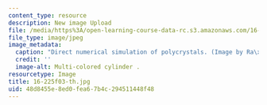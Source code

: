 ```yaml
---
content_type: resource
description: New image Upload
file: /media/https%3A/open-learning-course-data-rc.s3.amazonaws.com/16-225-computational-mechanics-of-materials-fall-2003/48d8455e8ed0fea67b4c294511448f48_16-225f03-th.jpg
file_type: image/jpeg
image_metadata:
  caption: "Direct numerical simulation of polycrystals. (Image by Ra\xFAl Radovitzky.)"
  credit: ''
  image-alt: Multi-colored cylinder .
resourcetype: Image
title: 16-225f03-th.jpg
uid: 48d8455e-8ed0-fea6-7b4c-294511448f48
---
```

